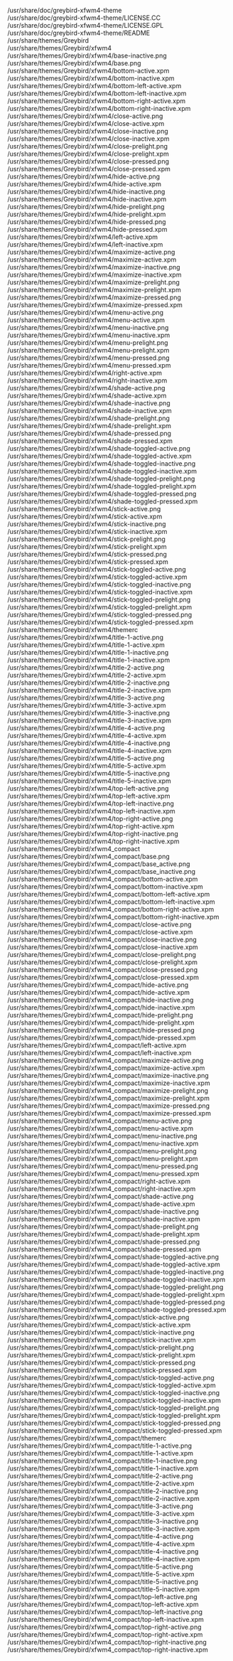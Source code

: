 /usr/share/doc/greybird-xfwm4-theme  
/usr/share/doc/greybird-xfwm4-theme/LICENSE.CC  
/usr/share/doc/greybird-xfwm4-theme/LICENSE.GPL  
/usr/share/doc/greybird-xfwm4-theme/README  
/usr/share/themes/Greybird  
/usr/share/themes/Greybird/xfwm4  
/usr/share/themes/Greybird/xfwm4/base-inactive.png  
/usr/share/themes/Greybird/xfwm4/base.png  
/usr/share/themes/Greybird/xfwm4/bottom-active.xpm  
/usr/share/themes/Greybird/xfwm4/bottom-inactive.xpm  
/usr/share/themes/Greybird/xfwm4/bottom-left-active.xpm  
/usr/share/themes/Greybird/xfwm4/bottom-left-inactive.xpm  
/usr/share/themes/Greybird/xfwm4/bottom-right-active.xpm  
/usr/share/themes/Greybird/xfwm4/bottom-right-inactive.xpm  
/usr/share/themes/Greybird/xfwm4/close-active.png  
/usr/share/themes/Greybird/xfwm4/close-active.xpm  
/usr/share/themes/Greybird/xfwm4/close-inactive.png  
/usr/share/themes/Greybird/xfwm4/close-inactive.xpm  
/usr/share/themes/Greybird/xfwm4/close-prelight.png  
/usr/share/themes/Greybird/xfwm4/close-prelight.xpm  
/usr/share/themes/Greybird/xfwm4/close-pressed.png  
/usr/share/themes/Greybird/xfwm4/close-pressed.xpm  
/usr/share/themes/Greybird/xfwm4/hide-active.png  
/usr/share/themes/Greybird/xfwm4/hide-active.xpm  
/usr/share/themes/Greybird/xfwm4/hide-inactive.png  
/usr/share/themes/Greybird/xfwm4/hide-inactive.xpm  
/usr/share/themes/Greybird/xfwm4/hide-prelight.png  
/usr/share/themes/Greybird/xfwm4/hide-prelight.xpm  
/usr/share/themes/Greybird/xfwm4/hide-pressed.png  
/usr/share/themes/Greybird/xfwm4/hide-pressed.xpm  
/usr/share/themes/Greybird/xfwm4/left-active.xpm  
/usr/share/themes/Greybird/xfwm4/left-inactive.xpm  
/usr/share/themes/Greybird/xfwm4/maximize-active.png  
/usr/share/themes/Greybird/xfwm4/maximize-active.xpm  
/usr/share/themes/Greybird/xfwm4/maximize-inactive.png  
/usr/share/themes/Greybird/xfwm4/maximize-inactive.xpm  
/usr/share/themes/Greybird/xfwm4/maximize-prelight.png  
/usr/share/themes/Greybird/xfwm4/maximize-prelight.xpm  
/usr/share/themes/Greybird/xfwm4/maximize-pressed.png  
/usr/share/themes/Greybird/xfwm4/maximize-pressed.xpm  
/usr/share/themes/Greybird/xfwm4/menu-active.png  
/usr/share/themes/Greybird/xfwm4/menu-active.xpm  
/usr/share/themes/Greybird/xfwm4/menu-inactive.png  
/usr/share/themes/Greybird/xfwm4/menu-inactive.xpm  
/usr/share/themes/Greybird/xfwm4/menu-prelight.png  
/usr/share/themes/Greybird/xfwm4/menu-prelight.xpm  
/usr/share/themes/Greybird/xfwm4/menu-pressed.png  
/usr/share/themes/Greybird/xfwm4/menu-pressed.xpm  
/usr/share/themes/Greybird/xfwm4/right-active.xpm  
/usr/share/themes/Greybird/xfwm4/right-inactive.xpm  
/usr/share/themes/Greybird/xfwm4/shade-active.png  
/usr/share/themes/Greybird/xfwm4/shade-active.xpm  
/usr/share/themes/Greybird/xfwm4/shade-inactive.png  
/usr/share/themes/Greybird/xfwm4/shade-inactive.xpm  
/usr/share/themes/Greybird/xfwm4/shade-prelight.png  
/usr/share/themes/Greybird/xfwm4/shade-prelight.xpm  
/usr/share/themes/Greybird/xfwm4/shade-pressed.png  
/usr/share/themes/Greybird/xfwm4/shade-pressed.xpm  
/usr/share/themes/Greybird/xfwm4/shade-toggled-active.png  
/usr/share/themes/Greybird/xfwm4/shade-toggled-active.xpm  
/usr/share/themes/Greybird/xfwm4/shade-toggled-inactive.png  
/usr/share/themes/Greybird/xfwm4/shade-toggled-inactive.xpm  
/usr/share/themes/Greybird/xfwm4/shade-toggled-prelight.png  
/usr/share/themes/Greybird/xfwm4/shade-toggled-prelight.xpm  
/usr/share/themes/Greybird/xfwm4/shade-toggled-pressed.png  
/usr/share/themes/Greybird/xfwm4/shade-toggled-pressed.xpm  
/usr/share/themes/Greybird/xfwm4/stick-active.png  
/usr/share/themes/Greybird/xfwm4/stick-active.xpm  
/usr/share/themes/Greybird/xfwm4/stick-inactive.png  
/usr/share/themes/Greybird/xfwm4/stick-inactive.xpm  
/usr/share/themes/Greybird/xfwm4/stick-prelight.png  
/usr/share/themes/Greybird/xfwm4/stick-prelight.xpm  
/usr/share/themes/Greybird/xfwm4/stick-pressed.png  
/usr/share/themes/Greybird/xfwm4/stick-pressed.xpm  
/usr/share/themes/Greybird/xfwm4/stick-toggled-active.png  
/usr/share/themes/Greybird/xfwm4/stick-toggled-active.xpm  
/usr/share/themes/Greybird/xfwm4/stick-toggled-inactive.png  
/usr/share/themes/Greybird/xfwm4/stick-toggled-inactive.xpm  
/usr/share/themes/Greybird/xfwm4/stick-toggled-prelight.png  
/usr/share/themes/Greybird/xfwm4/stick-toggled-prelight.xpm  
/usr/share/themes/Greybird/xfwm4/stick-toggled-pressed.png  
/usr/share/themes/Greybird/xfwm4/stick-toggled-pressed.xpm  
/usr/share/themes/Greybird/xfwm4/themerc  
/usr/share/themes/Greybird/xfwm4/title-1-active.png  
/usr/share/themes/Greybird/xfwm4/title-1-active.xpm  
/usr/share/themes/Greybird/xfwm4/title-1-inactive.png  
/usr/share/themes/Greybird/xfwm4/title-1-inactive.xpm  
/usr/share/themes/Greybird/xfwm4/title-2-active.png  
/usr/share/themes/Greybird/xfwm4/title-2-active.xpm  
/usr/share/themes/Greybird/xfwm4/title-2-inactive.png  
/usr/share/themes/Greybird/xfwm4/title-2-inactive.xpm  
/usr/share/themes/Greybird/xfwm4/title-3-active.png  
/usr/share/themes/Greybird/xfwm4/title-3-active.xpm  
/usr/share/themes/Greybird/xfwm4/title-3-inactive.png  
/usr/share/themes/Greybird/xfwm4/title-3-inactive.xpm  
/usr/share/themes/Greybird/xfwm4/title-4-active.png  
/usr/share/themes/Greybird/xfwm4/title-4-active.xpm  
/usr/share/themes/Greybird/xfwm4/title-4-inactive.png  
/usr/share/themes/Greybird/xfwm4/title-4-inactive.xpm  
/usr/share/themes/Greybird/xfwm4/title-5-active.png  
/usr/share/themes/Greybird/xfwm4/title-5-active.xpm  
/usr/share/themes/Greybird/xfwm4/title-5-inactive.png  
/usr/share/themes/Greybird/xfwm4/title-5-inactive.xpm  
/usr/share/themes/Greybird/xfwm4/top-left-active.png  
/usr/share/themes/Greybird/xfwm4/top-left-active.xpm  
/usr/share/themes/Greybird/xfwm4/top-left-inactive.png  
/usr/share/themes/Greybird/xfwm4/top-left-inactive.xpm  
/usr/share/themes/Greybird/xfwm4/top-right-active.png  
/usr/share/themes/Greybird/xfwm4/top-right-active.xpm  
/usr/share/themes/Greybird/xfwm4/top-right-inactive.png  
/usr/share/themes/Greybird/xfwm4/top-right-inactive.xpm  
/usr/share/themes/Greybird/xfwm4\_compact  
/usr/share/themes/Greybird/xfwm4\_compact/base.png  
/usr/share/themes/Greybird/xfwm4\_compact/base\_active.png  
/usr/share/themes/Greybird/xfwm4\_compact/base\_inactive.png  
/usr/share/themes/Greybird/xfwm4\_compact/bottom-active.xpm  
/usr/share/themes/Greybird/xfwm4\_compact/bottom-inactive.xpm  
/usr/share/themes/Greybird/xfwm4\_compact/bottom-left-active.xpm  
/usr/share/themes/Greybird/xfwm4\_compact/bottom-left-inactive.xpm  
/usr/share/themes/Greybird/xfwm4\_compact/bottom-right-active.xpm  
/usr/share/themes/Greybird/xfwm4\_compact/bottom-right-inactive.xpm  
/usr/share/themes/Greybird/xfwm4\_compact/close-active.png  
/usr/share/themes/Greybird/xfwm4\_compact/close-active.xpm  
/usr/share/themes/Greybird/xfwm4\_compact/close-inactive.png  
/usr/share/themes/Greybird/xfwm4\_compact/close-inactive.xpm  
/usr/share/themes/Greybird/xfwm4\_compact/close-prelight.png  
/usr/share/themes/Greybird/xfwm4\_compact/close-prelight.xpm  
/usr/share/themes/Greybird/xfwm4\_compact/close-pressed.png  
/usr/share/themes/Greybird/xfwm4\_compact/close-pressed.xpm  
/usr/share/themes/Greybird/xfwm4\_compact/hide-active.png  
/usr/share/themes/Greybird/xfwm4\_compact/hide-active.xpm  
/usr/share/themes/Greybird/xfwm4\_compact/hide-inactive.png  
/usr/share/themes/Greybird/xfwm4\_compact/hide-inactive.xpm  
/usr/share/themes/Greybird/xfwm4\_compact/hide-prelight.png  
/usr/share/themes/Greybird/xfwm4\_compact/hide-prelight.xpm  
/usr/share/themes/Greybird/xfwm4\_compact/hide-pressed.png  
/usr/share/themes/Greybird/xfwm4\_compact/hide-pressed.xpm  
/usr/share/themes/Greybird/xfwm4\_compact/left-active.xpm  
/usr/share/themes/Greybird/xfwm4\_compact/left-inactive.xpm  
/usr/share/themes/Greybird/xfwm4\_compact/maximize-active.png  
/usr/share/themes/Greybird/xfwm4\_compact/maximize-active.xpm  
/usr/share/themes/Greybird/xfwm4\_compact/maximize-inactive.png  
/usr/share/themes/Greybird/xfwm4\_compact/maximize-inactive.xpm  
/usr/share/themes/Greybird/xfwm4\_compact/maximize-prelight.png  
/usr/share/themes/Greybird/xfwm4\_compact/maximize-prelight.xpm  
/usr/share/themes/Greybird/xfwm4\_compact/maximize-pressed.png  
/usr/share/themes/Greybird/xfwm4\_compact/maximize-pressed.xpm  
/usr/share/themes/Greybird/xfwm4\_compact/menu-active.png  
/usr/share/themes/Greybird/xfwm4\_compact/menu-active.xpm  
/usr/share/themes/Greybird/xfwm4\_compact/menu-inactive.png  
/usr/share/themes/Greybird/xfwm4\_compact/menu-inactive.xpm  
/usr/share/themes/Greybird/xfwm4\_compact/menu-prelight.png  
/usr/share/themes/Greybird/xfwm4\_compact/menu-prelight.xpm  
/usr/share/themes/Greybird/xfwm4\_compact/menu-pressed.png  
/usr/share/themes/Greybird/xfwm4\_compact/menu-pressed.xpm  
/usr/share/themes/Greybird/xfwm4\_compact/right-active.xpm  
/usr/share/themes/Greybird/xfwm4\_compact/right-inactive.xpm  
/usr/share/themes/Greybird/xfwm4\_compact/shade-active.png  
/usr/share/themes/Greybird/xfwm4\_compact/shade-active.xpm  
/usr/share/themes/Greybird/xfwm4\_compact/shade-inactive.png  
/usr/share/themes/Greybird/xfwm4\_compact/shade-inactive.xpm  
/usr/share/themes/Greybird/xfwm4\_compact/shade-prelight.png  
/usr/share/themes/Greybird/xfwm4\_compact/shade-prelight.xpm  
/usr/share/themes/Greybird/xfwm4\_compact/shade-pressed.png  
/usr/share/themes/Greybird/xfwm4\_compact/shade-pressed.xpm  
/usr/share/themes/Greybird/xfwm4\_compact/shade-toggled-active.png  
/usr/share/themes/Greybird/xfwm4\_compact/shade-toggled-active.xpm  
/usr/share/themes/Greybird/xfwm4\_compact/shade-toggled-inactive.png  
/usr/share/themes/Greybird/xfwm4\_compact/shade-toggled-inactive.xpm  
/usr/share/themes/Greybird/xfwm4\_compact/shade-toggled-prelight.png  
/usr/share/themes/Greybird/xfwm4\_compact/shade-toggled-prelight.xpm  
/usr/share/themes/Greybird/xfwm4\_compact/shade-toggled-pressed.png  
/usr/share/themes/Greybird/xfwm4\_compact/shade-toggled-pressed.xpm  
/usr/share/themes/Greybird/xfwm4\_compact/stick-active.png  
/usr/share/themes/Greybird/xfwm4\_compact/stick-active.xpm  
/usr/share/themes/Greybird/xfwm4\_compact/stick-inactive.png  
/usr/share/themes/Greybird/xfwm4\_compact/stick-inactive.xpm  
/usr/share/themes/Greybird/xfwm4\_compact/stick-prelight.png  
/usr/share/themes/Greybird/xfwm4\_compact/stick-prelight.xpm  
/usr/share/themes/Greybird/xfwm4\_compact/stick-pressed.png  
/usr/share/themes/Greybird/xfwm4\_compact/stick-pressed.xpm  
/usr/share/themes/Greybird/xfwm4\_compact/stick-toggled-active.png  
/usr/share/themes/Greybird/xfwm4\_compact/stick-toggled-active.xpm  
/usr/share/themes/Greybird/xfwm4\_compact/stick-toggled-inactive.png  
/usr/share/themes/Greybird/xfwm4\_compact/stick-toggled-inactive.xpm  
/usr/share/themes/Greybird/xfwm4\_compact/stick-toggled-prelight.png  
/usr/share/themes/Greybird/xfwm4\_compact/stick-toggled-prelight.xpm  
/usr/share/themes/Greybird/xfwm4\_compact/stick-toggled-pressed.png  
/usr/share/themes/Greybird/xfwm4\_compact/stick-toggled-pressed.xpm  
/usr/share/themes/Greybird/xfwm4\_compact/themerc  
/usr/share/themes/Greybird/xfwm4\_compact/title-1-active.png  
/usr/share/themes/Greybird/xfwm4\_compact/title-1-active.xpm  
/usr/share/themes/Greybird/xfwm4\_compact/title-1-inactive.png  
/usr/share/themes/Greybird/xfwm4\_compact/title-1-inactive.xpm  
/usr/share/themes/Greybird/xfwm4\_compact/title-2-active.png  
/usr/share/themes/Greybird/xfwm4\_compact/title-2-active.xpm  
/usr/share/themes/Greybird/xfwm4\_compact/title-2-inactive.png  
/usr/share/themes/Greybird/xfwm4\_compact/title-2-inactive.xpm  
/usr/share/themes/Greybird/xfwm4\_compact/title-3-active.png  
/usr/share/themes/Greybird/xfwm4\_compact/title-3-active.xpm  
/usr/share/themes/Greybird/xfwm4\_compact/title-3-inactive.png  
/usr/share/themes/Greybird/xfwm4\_compact/title-3-inactive.xpm  
/usr/share/themes/Greybird/xfwm4\_compact/title-4-active.png  
/usr/share/themes/Greybird/xfwm4\_compact/title-4-active.xpm  
/usr/share/themes/Greybird/xfwm4\_compact/title-4-inactive.png  
/usr/share/themes/Greybird/xfwm4\_compact/title-4-inactive.xpm  
/usr/share/themes/Greybird/xfwm4\_compact/title-5-active.png  
/usr/share/themes/Greybird/xfwm4\_compact/title-5-active.xpm  
/usr/share/themes/Greybird/xfwm4\_compact/title-5-inactive.png  
/usr/share/themes/Greybird/xfwm4\_compact/title-5-inactive.xpm  
/usr/share/themes/Greybird/xfwm4\_compact/top-left-active.png  
/usr/share/themes/Greybird/xfwm4\_compact/top-left-active.xpm  
/usr/share/themes/Greybird/xfwm4\_compact/top-left-inactive.png  
/usr/share/themes/Greybird/xfwm4\_compact/top-left-inactive.xpm  
/usr/share/themes/Greybird/xfwm4\_compact/top-right-active.png  
/usr/share/themes/Greybird/xfwm4\_compact/top-right-active.xpm  
/usr/share/themes/Greybird/xfwm4\_compact/top-right-inactive.png  
/usr/share/themes/Greybird/xfwm4\_compact/top-right-inactive.xpm  
